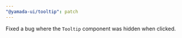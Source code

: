 ```yaml
---
"@yamada-ui/tooltip": patch
---
```


Fixed a bug where the `Tooltip` component was hidden when clicked.
